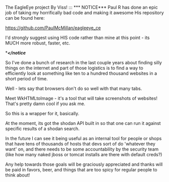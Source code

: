 The EagleEye project
By Viss!
:::
*** NOTICE***
Paul R has done an epic job of taking my horrifically bad code and making it awesome
His repository can be found here:

https://github.com/PaulMcMillan/eagleeye_ce

I'd strongly suggest using HIS code rather than mine at this point - its MUCH more robust, faster, etc.

****</notice***

So I've done a bunch of research in the last couple years
about finding silly things on the internet and part of those
logistics is to find a way to efficiently look at something
like ten to a hundred thousand websites in a short period
of time. 

Well - lets say that browsers don't do so well with that many
tabs. 

Meet WkHTMLtoImage - it's a tool that will take screenshots
of websites! That's pretty damn cool if you ask me. 

So this is a wrapper for it, basically. 

At the moment, its got the shodan API built in so that one 
can run it against specific results of a shodan search.

In the future I can see it being useful as an internal tool
for people or shops that have tens of thousands of hosts
that devs sort of do 'whatever they want' on, and there needs
to be some accountability by the security team (like how many
naked jboss or tomcat installs are there with default creds?)

Any help towards those goals will be graciously appreciated
and thanks will be paid in favors, beer, and things that 
are too spicy for regular people to think about!
 
